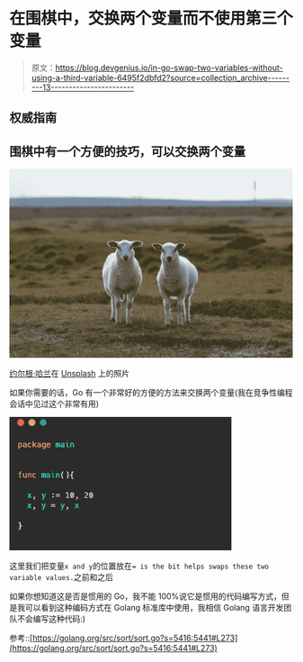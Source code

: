 # 在围棋中，交换两个变量而不使用第三个变量

> 原文：<https://blog.devgenius.io/in-go-swap-two-variables-without-using-a-third-variable-6495f2dbfd2?source=collection_archive---------13----------------------->

## 权威指南

## 围棋中有一个方便的技巧，可以交换两个变量

![](img/c9e65c265f2e1ec0cef9945e0a5ef396.png)

[约尔根·哈兰](https://unsplash.com/@jhaland?utm_source=medium&utm_medium=referral)在 [Unsplash](https://unsplash.com?utm_source=medium&utm_medium=referral) 上的照片

如果你需要的话，Go 有一个非常好的方便的方法来交换两个变量(我在竞争性编程会话中见过这个非常有用)

![](img/a192eef3b63a50af0f5057627ccab0c4.png)

这里我们把变量`x and y`的位置放在`= is the bit helps swaps these two variable values.`之前和之后

如果你想知道这是否是惯用的 Go，我不能 100%说它是惯用的代码编写方式，但是我可以看到这种编码方式在 Golang 标准库中使用，我相信 Golang 语言开发团队不会编写这种代码:)

参考::[https://golang.org/src/sort/sort.go?s=5416:5441#L273](https://golang.org/src/sort/sort.go?s=5416:5441#L273)